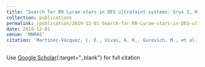 ```yaml
---
title: "Search for RR Lyrae stars in DES ultrafaint systems: Grus I, Kim 2, Phoenix II, and Grus II"
collection: publications
permalink: /publication/2019-12-01-Search-for-RR-Lyrae-stars-in-DES-ultrafaint-systems-Grus-I-Kim-2-Phoenix-II-and-Grus-II
date: 2019-12-01
venue: 'MNRAS'
citation: 'Martínez-Vázquez, C. E., Vivas, A. K., Gurevich, M., et al. (DES Collaborationn) 2019, MNRAS, 490, 2183'
---
```

Use [Google Scholar](https://scholar.google.com/scholar?q=Search+for+RR+Lyrae+stars+in+DES+ultrafaint+systems:+Grus+I,+Kim+2,+Phoenix+II,+and+Grus+II){:target="_blank"} for full citation